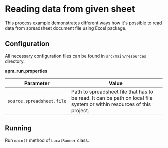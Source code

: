 # Reading data from given sheet

This process example demonstrates different ways how it's possible to read data from spreadsheet document 
file using Excel package.  

## Configuration
All necessary configuration files can be found in <code>src/main/resources</code> directory.

**apm_run.properties**

| Parameter     | Value         |
| ------------- |---------------|
| `source.spreadsheet.file` | Path to spreadsheet file that has to be read. It can be path on local file system or within resources of this project. |

## Running

Run `main()` method of `LocalRunner` class.